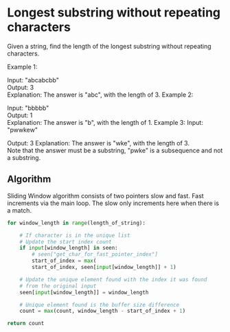 # Longest substring without repeating characters

Given a string, find the length of the longest substring without repeating characters.

Example 1:

Input: "abcabcbb"  
Output: 3  
Explanation: The answer is "abc", with the length of 3. Example 2:

Input: "bbbbb"  
Output: 1  
Explanation: The answer is "b", with the length of 1. Example 3:
Input: "pwwkew"

Output: 3
Explanation: The answer is "wke", with the length of 3.  
Note that the answer must be a substring, "pwke" is a subsequence
and not a substring.

## Algorithm

Sliding Window algorithm consists of two pointers slow and fast. Fast increments
via the main loop. The slow only increments here when there is a match.

```python
for window_length in range(length_of_string):

    # If character is in the unique list
    # Update the start index count
    if input[window_length] in seen:
        # seen["get_char_for_fast_pointer_index"]
        start_of_index = max(
        start_of_index, seen[input[window_length]] + 1)

    # Update the unique element found with the index it was found 
    # from the original input 
    seen[input[window_length]] = window_length

    # Unique element found is the buffer size difference 
    count = max(count, window_length - start_of_index + 1)

return count
```
